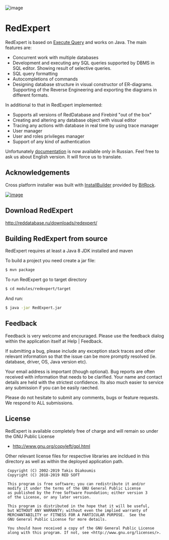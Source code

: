 ![image](red_expert.png)

RedExpert
============


RedExpert is based on [Execute Query](http://executequery.org/index.php) and works on Java. The main features are:

* Concurrent work with multiple databases
* Development and executing any SQL queries supported by DBMS in SQL editor. Showing result of selective queries.
* SQL query formatting
* Autocompletions of commands
* Designing database structure in visual constructor of ER-diagrams. Supporting of the Reverse Engineering and exporting the diagrams in different formats.

In additional to that in RedExpert implemented:

* Supports all versions of RedDatabase and Firebird "out of the box"
* Creating and altering any database object with visual editor
* Tracing any actions with database in real time by using trace manager
* User manager
* User and roles privileges manager
* Support of any kind of authentication

Unfortunately [documentation](http://reddatabase.ru/documentation/) is now available only in Russian. Feel free to ask us about English version. It will force us to translate.

## Acknowledgements

Cross platform installer was built with [InstallBuilder](https://installbuilder.bitrock.com/) provided
by [BitRock](https://bitrock.com/).

[![image](installer/logos/installersby_tiny.png)](https://installbuilder.bitrock.com/)

## Download RedExpert

http://reddatabase.ru/downloads/redexpert/

## Building RedExpert from source

RedExpert requires at least a Java 8 JDK installed and maven

To build a project you need create a jar file:

```sh
$ mvn package
```

To run RedExpert go to target directory

```sh
$ cd modules/redexpert/target
```

And run:

```sh
$ java -jar RedExpert.jar
```

## Feedback

Feedback is very welcome and encouraged. Please use  the feedback dialog within the application
itself at Help | Feedback.

If submitting a bug, please include any exception stack traces and other relevant information so that the issue can be
more promptly resolved (ie. database, driver, OS, Java version etc).

Your email address is important (though optional). Bug reports are often 
received with information that needs to be clarified. Your name and contact 
details are held with the strictest confidence. Its also much easier to service
any submission if you can be easily raeched.

Please do not hesitate to submit any comments, bugs or feature requests. We
respond to ALL submissions.

## License

RedExpert is available completely free of charge and will remain so under the GNU Public License
- http://www.gnu.org/copyleft/gpl.html

Other relevant license files for respective libraries are incldued in this directory as well as within the deployed
application path.

```
 Copyright (C) 2002-2019 Takis Diakoumis
 Copyright (C) 2018-2019 RED SOFT

 This program is free software; you can redistribute it and/or
 modify it under the terms of the GNU General Public License
 as published by the Free Software Foundation; either version 3
 of the License, or any later version.

 This program is distributed in the hope that it will be useful,
 but WITHOUT ANY WARRANTY; without even the implied warranty of
 MERCHANTABILITY or FITNESS FOR A PARTICULAR PURPOSE.  See the
 GNU General Public License for more details.

 You should have received a copy of the GNU General Public License
 along with this program. If not, see <http://www.gnu.org/licenses/>.

```

